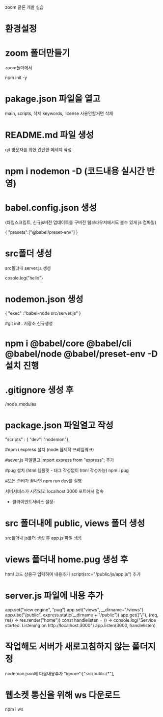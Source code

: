 zoom 클론 개발 실습

# 환경설정

# zoom 폴더만들기

zoom폴더에서

npm init -y

# pakage.json 파일을 열고

main, scripts, 삭제
keywords, license 사용안할거면 삭제

# README.md 파일 생성

git 방문자를 위한 간단한 메세지 작성

# npm i nodemon -D    (코드내용 실시간 반영)

# babel.config.json 생성

(타입스크립트, 신규js버전 업데이트를 구버전 웹브라우저에서도 볼수 있게 js 컴파일)

{
    "presets":["@babel/preset-env"]
}

# src폴더 생성

src폴더내 server.js 생성

cosole.log("hello")

# nodemon.json 생성

{
    "exec" :"babel-node src/server.js"
}

#git init . 저장소 신규생성

# npm i @babel/core @babel/cli @babel/node @babel/preset-env -D 설치 진행

# .gitignore 생성 후

/node_modules

# package.json 파일열고 작성

"scripts" : { "dev": "nodemon"},

#npm i express 설치 (node 웹제작 프레임워크)

#sever.js 파일열고
import express from "express"; 추가

#pug 설치 (html 템플릿 - 태그 작성없이 html 작성가능)
npm i pug

#모든 준비가 끝나면
npm run dev를 실행

서버서비스가 시작되고 localhost:3000 포트에서 접속

- 클라이언트서비스 설정-

# src 폴더내에 public, views 폴더 생성

src폴더내 js폴더 생성 후 app.js 파일 생성

# views 폴더내 home.pug 생성 후

html 코드 상용구 입력하여 내용추가
script(src="/public/js/app.js") 추가

# server.js 파일에 내용 추가

app.set("view engine", "pug")
app.set("views", __dirname+"/views")
app.use("/public", express.static(__dirname + "/public"))
app.get(("/"), (req, res) => res.render("home"))
const handlelisten = () => console.log("Service started. Listening on http://localhost:3000")
app.listen(3000, handlelisten)

# 작업해도 서버가 새로고침하지 않는 폴더지정

nodemon.json에 다음내용추가
"ignore":["src/public/*"],

# 웹소켓 통신을 위해 ws 다운로드

npm i ws
